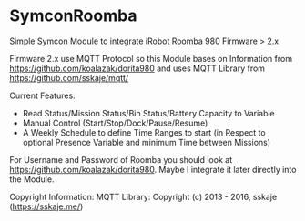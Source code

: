 # SymconRoomba
Simple Symcon Module to integrate iRobot Roomba 980 Firmware > 2.x

Firmware 2.x use MQTT Protocol so this Module bases on Information from https://github.com/koalazak/dorita980 and uses MQTT Library from https://github.com/sskaje/mqtt/

Current Features:
- Read Status/Mission Status/Bin Status/Battery Capacity to Variable
- Manual Control (Start/Stop/Dock/Pause/Resume)
- A Weekly Schedule to define Time Ranges to start (in Respect to optional Presence Variable and minimum Time between Missions)

For Username and Password of Roomba you should look at https://github.com/koalazak/dorita980. Maybe I integrate it later directly into the Module.

Copyright Information:
MQTT Library: Copyright (c) 2013 - 2016, sskaje (https://sskaje.me/)